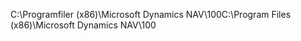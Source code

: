<span data-ttu-id="2e7fd-101">C:\\Programfiler \(x86\)\\Microsoft Dynamics NAV\\100</span><span class="sxs-lookup"><span data-stu-id="2e7fd-101">C:\\Program Files \(x86\)\\Microsoft Dynamics NAV\\100</span></span>